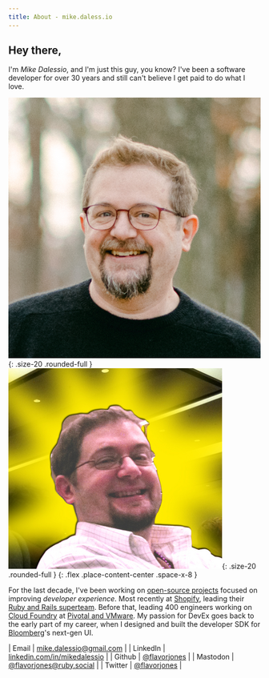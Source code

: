 ```yaml
---
title: About - mike.daless.io
---
```


## Hey there,

I'm *Mike Dalessio*, and I'm just this guy, you know? I've been a software developer for over 30 years and still can't believe I get paid to do what I love.

![headshot1](assets/2020-12-headshot.png){: .size-20 .rounded-full }
![headshot2](assets/nokogiri-mother-1-crop.png){: .size-20 .rounded-full }
{: .flex .place-content-center .space-x-8 }

For the last decade, I've been working on [open-source projects](projects.html) focused on improving
*developer experience*. Most recently at [Shopify](https://shopify.com), leading their [Ruby and
Rails superteam](https://railsatscale.com). Before that, leading 400 engineers working on [Cloud
Foundry](https://www.cloudfoundry.org/) at [Pivotal and VMware](https://tanzu.vmware.com/). My
passion for DevEx goes back to the early part of my career, when I designed and built the developer
SDK for [Bloomberg](https://bloomberg.com)'s next-gen UI.

| Email | [mike.dalessio<!-- don't spam me -->@<!-- don't spam me -->gmail.com](mailto:mike.dalessio+site%40gmail.com) |
| LinkedIn | [linkedin.com/in/mikedalessio](https://www.linkedin.com/in/mikedalessio/) |
| Github | [@flavorjones](https://github.com/flavorjones) |
| Mastodon | [@flavorjones@ruby.social](https://ruby.social/@flavorjones) |
| Twitter | [@flavorjones](https://x.com/flavorjones) |
